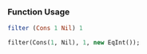 ### Function Usage

```haskell
filter (Cons 1 Nil) 1
```

```haxe
filter(Cons(1, Nil), 1, new EqInt());
```
